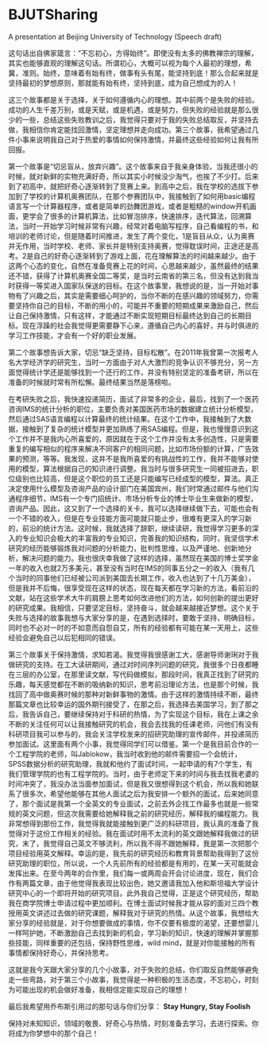 # BJUTSharing
A presentation at Beijing University of Technology (Speech draft)

这句话出自佛家箴言：“不忘初心，方得始终”。即使没有太多的佛教禅宗的理解，其实也能够直观的理解这句话。所谓初心，大概可以视为每个人最初的理想，希冀，准则。始终，意味着有始有终，做事有头有尾，能坚持到底！那么合起来就是坚持最初的梦想原则，那就能有始有终，坚持到底，成为自己想成为的人！


这三个故事都是关于选择，关于如何遵循内心的理想。其中前两个是失败的经验。成功的人生千差万别，或是天赋，或是机遇，或是努力，但失败的经验就是那么很少的一些，总结这些失败教训之后，我觉得只要对于我的失败总结取反，并坚持去做，我相信你肯定能找回激情，坚定理想并走向成功。第三个故事，我希望通过几件小事来说明我自己对于热爱的事情如何保持激情，并最终这些经验如何让我有所回报。

第一个故事是“切忌盲从，放弃兴趣”。这个故事来自于我亲身体验，当我还很小的时候，就对新鲜的实物充满好奇，所以其实小时候没少淘气，也挨了不少打。后来到了初高中，就把好奇心逐渐转到了竞赛上来。到高中之后，我在学校的选拔下参加到了学校的计算机奥赛团队，在那个参赛团队中，我接触到了如何用basic编程语言写一个计算器程序，或者是简单的劲舞团游戏，或者是粗糙的window开机画面，更学会了很多的计算机算法，比如冒泡排序，快速排序，迭代算法，回溯算法，当时一开始学习时候非常有兴趣，经常对着电脑写程序，自己看编程的书，和培训的老师讨论，但是随着时间推进，发生了两个变化，1是盲目从众，认为奥赛并无作用，当时学校、老师、家长并是特别支持奥赛，觉得耽误时间，正途还是高考。2是自己的好奇心逐渐转到了游戏上面，花在理解算法的时间越来越少。由于这两个心态的变化，自然在准备竞赛上花的时间，心思越来越少，虽然最终的结果还不错，获得了计算机奥赛全国二等奖，是当时云南省的第三名，但没有达到我当时获得一等奖进入国家队保送的目标。在这个故事里，我想说的是，当一开始对事物有了兴趣之后，其实是需要细心呵护的，当你不断的在感兴趣的领域努力，你需要坚持你自己的目标，不断的用小的，可能并不重要的短期成果来激励自己，然后让自己保持激情，只有这样，才能通过不断实现短期目标最终达到自己的长期目标。现在浮躁的社会我觉得更需要静下心来，遵循自己内心的喜好，并与时俱进的学习工作技能，才会有一个好的职业发展。

第二个故事想告诉大家，切忌“缺乏坚持，目标松散”。在2011年我曾第一次报考人名大学经济学的研究生，当时一方面由于对人大激烈的竞争认识不够充分，另一方面觉得统计学还是能够找到一个还行的工作，并没有特别坚定的准备考研，所以在准备的时候就时常有所松懈。最终结果当然是落榜啦。

在考研失败之后，我快速投递简历，面试了非常多的企业，最后，找到了一个医药咨询IMS的统计分析的职位，主要负责对美国医药市场的数据建立统计分析模型，然后通过SAS语言编程以计算最终的统计结果。在这个工作中，我接触到了大数据，接触到了复杂的统计模型并更加熟练了用SAS编程。但是，我也慢慢意识到这个工作并不是我内心所喜爱的，原因就在于这个工作并没有太多创造性，只是需要重复的编写相似的程序来解决不同客户的相同问题，比如市场份额的计算，广告效果的预测，等等。我发现，这并不是我所喜爱的有挑战性的工作，我并不能够对使用的模型，算法根据自己的知识进行调整。我当时与很多研究生一同被招进去，职位级别也比较高，但是这个职位的员工还是只能编写已经成型的模型，算法。真正决定使用什么模型及咨询产品的设计部门在美国宾州，我们时常通过邮件与他们沟通程序细节，IMS有一个专门招统计、市场分析专业的博士毕业生来做新的模型，咨询产品。因此，这又到了一个选择的关卡，我可以选择继续做下去，可能也会有一个不错的收入，但是在专业技能方面可能就只能止步，很难有更深入的学习新的，前沿的统计方法。这时候，我就选择了辞职，继续读研，我觉得学习更多的深入的专业知识会极大的丰富我的专业知识，完善我的知识结构，同时，我坚信学术研究的经历能够锻炼我对问题的分析能力，批判性思维，以及严谨地、创新地分析，解决问题的能力。我也很庆幸我做了这样的选择，虽然现在美国的博士奖学金一年的收入也就2万多美元，甚至没有当时在IMS的同事五分之一的收入（我有几个当时的同事他们已经被公司派到美国去长期工作，收入也达到了十几万美金），但是我并不后悔，很享受现在这样的状态，现在每天都在学习新的方法，看前沿的文献，站在这些学术大牛的肩膀上思考如何改进他们的方法，如何创新的提出更好的研究成果。我相信，只要坚定目标，坚持奋斗，就会越来越接近梦想。这个关于失败与选择的故事我想与大家分享的是，在遇到选择时，要敢于坚持，明确目标，同时也不必对一时的不如意而自怨自艾，所有的经验都有可能在某一天用上，这些经验会避免自己以后犯相同的错误。

第三个故事关于保持激情，求知若渴。我觉得我很感谢工大，感谢导师谢琍对于我做研究的支持。在工大读研期间，通过对时间序列问题的研究，我很多个日夜都睡在三层的办公室，在那里读文献，写代码做模拟，那段时间，我真正找到了研究的乐趣，每天感觉都在不断的吸纳新的知识，思考前沿理论方法，也是那个时候，我找回了高中做奥赛时候的那种对新鲜事物的激情。由于这样的激情持续不断，最终那篇文章也比较幸运的国外期刊接受了，在那之后，我选择去美国学习，到了那之后，我告诉自己，要继续保持对于科研的热情，为了实现这个目标，我在上课之余不断的关注任何可以让我接触研究的机会，我会去找我的任课老师，问他们有没有科研项目我可以参与的，我会关注学校发来的招研究助理的宣传邮件，并投递简历参加面试。这里面有两个小事，我觉得同学们可以借鉴。第一个是我目前合作的一个工程学院的老师，叫Jablokow，我当时收到他的邮件需要招一个会统计，SPSS数据分析的研究助理，我就和他约了面试时间，一起申请的有7个学生，有我们管理学院的也有工程学院的。当时，由于老师定下来的时间与我去找我老婆的时间冲突了，我没办法当面参加面试，但是我又很想得到这个机会，所以我和她联系了很多次，希望他能够在其他人面试之后为我安排一个额外的面试，后来她同意了，那个面试是我第一个全英文的专业面试，之前去外企找工作最多也就是一些常规的英文问题，但这次我需要给她解释我之前的研究经历，解释我的编程能力。我非常想得到那份工作，我觉得我就能接触到更广泛的科研项目，我认真的准备了我觉得对于这份工作相关的经验。我在面试时用不太流利的英文跟她解释我做过的研究，末了，我觉得自己英文不够流利，所以我不得不跟她解释，我是第一次把那个项目经验用英文解释。幸运的是，我先前的研究经历和教育背景帮助我得到了这份研究助理的职位，所以说，一个人先前所有的经验都是有用的，在某一天可能就会发挥出来。在至今两年的合作里，我们每一或两周会开会讨论进度，现在，我们合作有两篇文章，由于他觉得我表现比较出色，她又邀请我加入他和斯坦福大学设计研究中心的一个即将开始的研究项目。此外我自己觉得，正是这个研究经历，帮助我在商学院博士申请过程中更加顺利。在博士面试时候我才能从容的面对三四个教授用英文讲述过去做的研究课题，解释我对于研究的热情。从这个故事，我想给大家分享的经验就是，对于你想要做成的事情，你不仅要有极度的渴望，还要想婴儿一样呵护她，不断激励自己去找到新的机会，学习新的知识，快速的理解并掌握那些技能，同样重要的还包括，保持野性思维，wild mind，就是对你能接触的所有事情都保持好奇心，并保持思考。

这就是我今天跟大家分享的几个小故事，对于失败的总结，你们取反自然能够避免走一些弯路，对于第三个小故事，我觉得是一种积极的生活态度，不忘初心，时刻为可能出现的机会做好准备，我相信定能实现自己的理想！

最后我希望用乔布斯引用过的那句话与你们分享：
**Stay Hungry, Stay Foolish**

保持对未知知识，领域的敬畏、好奇心与热情，时刻准备去学习，去进行探索。你将成为你梦想中的那个自己！

